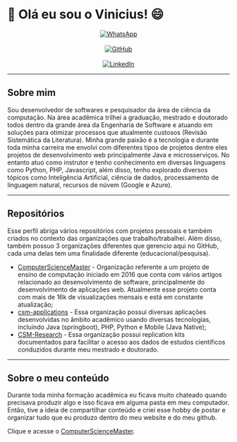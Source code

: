 # 👋 Olá eu sou o Vinicius! 😄

<p align="center">
  <a href="https://wa.me/5516991000062" target="_blank">
    <img src="https://img.shields.io/badge/-WhatsApp-25D366?style=for-the-badge&logo=WhatsApp&logoColor=white" alt="WhatsApp" />
  </a>
  <br><br>
  <a href="https://github.com/seu-usuario" target="_blank">
    <img src="https://img.shields.io/badge/-GitHub-000?style=for-the-badge&logo=GitHub&logoColor=white" alt="GitHub" />
  </a>
  <br><br>
  <a href="https://www.linkedin.com/in/seu-perfil-linkedin" target="_blank">
    <img src="https://img.shields.io/badge/-LinkedIn-0077B5?style=for-the-badge&logo=LinkedIn&logoColor=white" alt="LinkedIn" />
  </a>
</p>

---

## Sobre mim

Sou desenvolvedor de softwares e pesquisador da área de ciência da computação. Na área acadêmica trilhei a graduação, mestrado e doutorado todos dentro da grande área da Engenharia de Software e atuando em soluções para otimizar processos que atualmente custosos (Revisão Sistemática da Literatura). Minha grande paixão é a tecnologia e durante toda minha carreira me envolvi com diferentes tipos de projetos dentre eles projetos de desenvolvimento web principalmente Java e microsserviços. No entanto atuo como instrutor e tenho conhecimento em diversas linguagens como Python, PHP, Javascript, além disso, tenho explorado diversos tópicos como Inteligência Artificial, ciência de dados, processamento de linguagem natural, recursos de núvem (Google e Azure).

---

## Repositórios

Esse perfil abriga vários repositórios com projetos pessoais e também criados no contexto das organizações que trabalho/trabalhei. Além disso, também possuo 3 organizações diferentes que gerencio aqui no GitHub, cada uma delas tem uma finalidade diferente (educacional/pesquisa).

- [ComputerScienceMaster](https://github.com/ComputerScienceMaster) - Organização referente a um projeto de ensino de computação iniciado em 2016 que conta com vários artigos relacionado ao desenvolvimento de software, principalmente do desenvolvimento de aplicações web. Atualmente esse projeto conta com mais de 16k de visualizações mensais e está em constante atualização;
- [csm-applications](https://github.com/csm-applications) - Essa organização possui diversas aplicações desenvolvidas no âmbito acadêmico usando diversas tecnologias, incluindo Java (springboot), PHP, Python e Mobile (Java Native);
- [CSM-Research](https://github.com/CSM-Research) - Essa organização possui replication kits documentados para facilitar o acesso aos dados de estudos científicos conduzidos durante meu mestrado e doutorado.

---

## Sobre o meu conteúdo

Durante toda minha formação acadêmica eu ficava muito chateado quando precisava produzir algo e isso ficava em alguma pasta em meu computador. Então, tive a ideia de compartilhar conteúdo e criei esse hobby de postar e organizar tudo que eu produzo dentro do meu website e do meu github.

Clique e acesse o [ComputerScienceMaster](https://github.com/ComputerScienceMaster).
